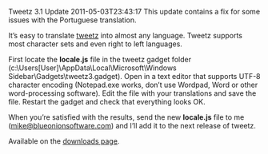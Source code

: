 Tweetz 3.1 Update
2011-05-03T23:43:17
This update contains a fix for some issues with the Portuguese translation.

It’s easy to translate [tweetz](http://mike-ward.net/tweetz) into almost any language. Tweetz supports most character sets and even right to left languages. 

First locate the **locale.js** file in the tweetz gadget folder (c:\Users\[User]\AppData\Local\Microsoft\Windows Sidebar\Gadgets\tweetz3.gadget). Open in a text editor that supports UTF-8 character encoding (Notepad.exe works, don’t use Wordpad, Word or other word-processing software). Edit the file with your translations and save the file. Restart the gadget and check that everything looks OK.

When you’re satisfied with the results, send the new **locale.js** file to me ([mike@blueonionsoftware.com](mailto:mike@blueonionsoftware.com)) and I’ll add it to the next release of tweetz.

Available on the [downloads page](http://mike-ward.net/downloads).

